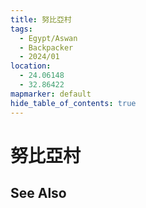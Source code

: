 ```yaml
---
title: 努比亞村
tags:
  - Egypt/Aswan
  - Backpacker
  - 2024/01
location:
  - 24.06148
  - 32.86422
mapmarker: default
hide_table_of_contents: true
---
```


努比亞村
==============

See Also
--------

